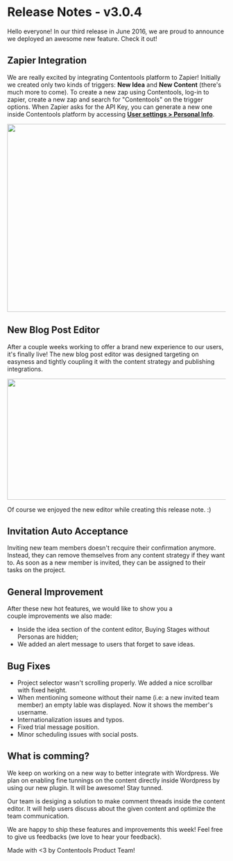 # Release Notes - v3.0.4

<p>Hello everyone! In our third&nbsp;release in June 2016, we are proud to announce we deployed an awesome new feature. Check it out!</p>

<h2>Zapier Integration</h2>

<p>We are really excited by integrating Contentools platform to Zapier! Initially we created only two kinds of triggers: <strong>New Idea</strong>&nbsp;and <strong>New Content</strong>&nbsp;(there&#39;s much more to come). To create a new zap using Contentools, log-in to zapier, create a new zap and search for &quot;Contentools&quot; on the trigger options. When Zapier asks for the API Key, you can generate a new one inside Contentools platform by accessing <strong><a href="https://go.contentools.com/p//user-settings-personal-info">User settings &gt;&nbsp;Personal Info</a></strong>.</p>

<p style="text-align:center"><img alt="" src="http://contentools.com.br/static/zapier_contentools.png" style="height:433px; width:720px" /></p>

<h2>New Blog Post Editor</h2>

<p>After a couple weeks working to offer a brand new experience to our users, it&#39;s finally live! The new blog post editor was designed targeting on easyness and tightly coupling it with the content strategy and publishing integrations.</p>

<p style="text-align:center"><img alt="" src="http://contentools.com.br/static/new_blogpost_editor.png" style="height:279px; width:720px" /></p>

<p>Of course we enjoyed the new editor while&nbsp;creating this release note.&nbsp;:)</p>

<h2>Invitation Auto Acceptance</h2>

<p>Inviting new team members doesn&#39;t recquire&nbsp;their confirmation&nbsp;anymore. Instead, they can remove themselves from any&nbsp;content strategy if they want to. As soon as a new member is invited, they&nbsp;can be assigned to their tasks&nbsp;on the project.</p>

<h2>General Improvement</h2>

<p>After these new hot features, we would like to show you a couple&nbsp;improvements we also made:</p>

<ul>
    <li>Inside the idea section of the content editor, Buying Stages without Personas are hidden;</li>
    <li>We added an alert message to users that forget to save ideas.</li>
</ul>

<h2>Bug Fixes</h2>

<ul>
    <li>Project selector wasn&#39;t scrolling properly. We added a nice scrollbar with fixed height.</li>
    <li>When mentioning someone without their name (i.e: a new invited team member) an empty lable was displayed. Now it shows the member&#39;s username.</li>
    <li>Internationalization issues and typos.</li>
    <li>Fixed trial message position.</li>
    <li>Minor scheduling issues with social posts.</li>
</ul>

<h2>What is comming?</h2>

<p>We keep on working on a new way to better integrate with Wordpress. We plan on enabling fine tunnings on the content directly inside Wordpress by using our new plugin. It will be awesome!&nbsp;Stay tunned.&nbsp;</p>

<p>Our team is desiging a solution&nbsp;to make comment threads&nbsp;inside the content editor. It will help users discuss about the given content and optimize the team communication.</p>

<p>We are happy to ship these features and improvements this week! Feel free to give us feedbacks (we love to hear your feedback).</p>

<p>Made with &lt;3 by Contentools Product Team!</p>
